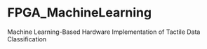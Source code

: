 # FPGA_MachineLearning
Machine Learning-Based Hardware Implementation of Tactile Data Classification
